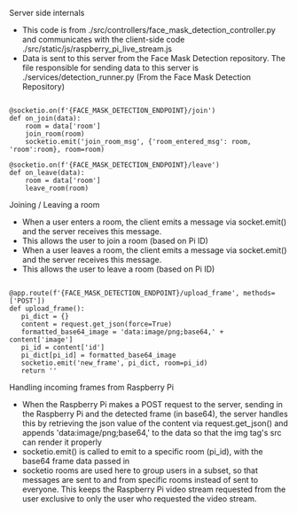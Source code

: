 Server side internals

 - This code is from ./src/controllers/face_mask_detection_controller.py and communicates with the client-side code ./src/static/js/raspberry_pi_live_stream.js
 - Data is sent to this server from the Face Mask Detection repository. The file responsible for sending data to this server is ./services/detection_runner.py (From the Face Mask Detection Repository)

```python3

@socketio.on(f'{FACE_MASK_DETECTION_ENDPOINT}/join')
def on_join(data):
    room = data['room']
    join_room(room)
    socketio.emit('join_room_msg', {'room_entered_msg': room, 'room':room}, room=room)

@socketio.on(f'{FACE_MASK_DETECTION_ENDPOINT}/leave')
def on_leave(data):
    room = data['room']
    leave_room(room)

```

Joining / Leaving a room 
 - When a user enters a room, the client emits a message via socket.emit() and the server receives this message.
 - This allows the user to join a room (based on Pi ID) 
 - When a user leaves a room, the client emits a message via socket.emit() and the server receives this message.
 - This allows the user to leave a room (based on Pi ID) 

 ```python3

@app.route(f'{FACE_MASK_DETECTION_ENDPOINT}/upload_frame', methods=['POST'])
def upload_frame():
    pi_dict = {}
    content = request.get_json(force=True)
    formatted_base64_image = 'data:image/png;base64,' + content['image']
    pi_id = content['id']
    pi_dict[pi_id] = formatted_base64_image
    socketio.emit('new_frame', pi_dict, room=pi_id)
    return ''

 ```

 Handling incoming frames from Raspberry Pi 
  - When the Raspberry Pi makes a POST request to the server, sending in the Raspberry Pi and the detected frame (in base64),
    the server handles this by retrieving the json value of the content via request.get_json() and appends 'data:image/png;base64,' to the data so that
    the img tag's src can render it properly
  - socketio.emit() is called to emit to a specific room (pi_id), with the base64 frame data passed in
  - socketio rooms are used here to group users in a subset, so that messages are sent to and from specific rooms instead of sent to everyone. This keeps the Raspberry Pi video stream requested from the user exclusive to only the user who requested the video stream.

